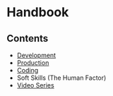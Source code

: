 # Handbook

## Contents

- [Development](/Handbook/Development)
- [Production](/Handbook/Production)
- [Coding](/Handbook/Coding)
- Soft Skills (The Human Factor)
- [Video Series](/Handbook/Video%20Series)
